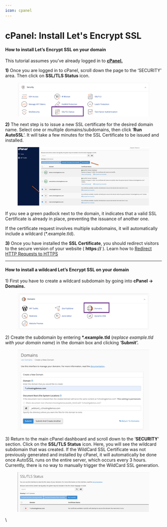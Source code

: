 ```yaml
---
icon: cpanel
---
```


# cPanel: Install Let's Encrypt SSL

#### How to install Let’s Encrypt SSL on your domain <a href="#how-to-install-lets-encrypt-ssl-on-your-domain" id="how-to-install-lets-encrypt-ssl-on-your-domain"></a>

This tutorial assumes you’ve already logged in to [**cPanel.**](https://chemicloud.com/kb/article/how-to-login-into-your-cpanel-or-whm-account/)

**1)** Once you are logged in to cPanel, scroll down the page to the ‘SECURITY’ area. Then click on **SSL/TLS Status** icon.

<figure><img src="../../.gitbook/assets/image (1) (1) (1) (1) (1) (1) (1).png" alt=""><figcaption></figcaption></figure>

**2)** The next step is to issue a new SSL certificate for the desired domain name. Select one or multiple domains/subdomains, then click ‘**Run AutoSSL**‘. It will take a few minutes for the SSL Certificate to be issued and installed.

<figure><img src="../../.gitbook/assets/image (2) (1) (1) (1) (1) (1) (1).png" alt=""><figcaption></figcaption></figure>

If you see a green padlock next to the domain, it indicates that a valid SSL Certificate is already in place, preventing the issuance of another one.

If the certificate request involves multiple subdomains, it will automatically include a wildcard (\*.example.tld).

**3)** Once you have installed the **SSL Certificate**, you should redirect visitors to the secure version of your website ( **https://** ). Learn how to [Redirect HTTP Requests to HTTPS ](https://chemicloud.com/kb/article/redirect-http-to-https/)



***

#### How to install a wildcard Let’s Encrypt SSL on your domain <a href="#how-to-install-a-wildcard-lets-encrypt-ssl-on-your-domain" id="how-to-install-a-wildcard-lets-encrypt-ssl-on-your-domain"></a>

1\) First you have to create a wildcard subdomain by going into **cPanel -> Domains.**

<figure><img src="../../.gitbook/assets/image (3) (1) (1) (1) (1) (1).png" alt=""><figcaption></figcaption></figure>

2\) Create the subdomain by entering **\*.example.tld** (_replace example.tld with your domain name_) in the domain box and clicking ‘**Submit’.**

<figure><img src="../../.gitbook/assets/image (4) (1) (1) (1) (1) (1).png" alt=""><figcaption></figcaption></figure>

3\) Return to the main cPanel dashboard and scroll down to the ‘**SECURITY**‘ section. Click on the **SSL/TLS Status** icon. Here, you will see the wildcard subdomain that was created. If the WildCard SSL Certificate was not previously generated and installed by cPanel, it will automatically be done once AutoSSL runs on the entire server, which occurs every 3 hours. Currently, there is no way to manually trigger the WildCard SSL generation.

<figure><img src="../../.gitbook/assets/image (5) (1) (1) (1) (1) (1).png" alt=""><figcaption></figcaption></figure>

\
